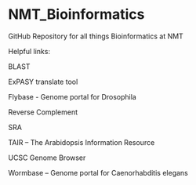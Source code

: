 # NMT_Bioinformatics
GitHub Repository for all things Bioinformatics at NMT


Helpful links:

BLAST

ExPASY translate tool

Flybase - Genome portal for Drosophila

Reverse Complement

SRA

TAIR – The Arabidopsis Information Resource

UCSC Genome Browser

Wormbase – Genome portal for Caenorhabditis elegans
